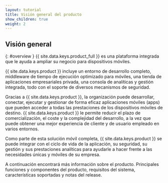 ```yaml
---
layout: tutorial
title: Visión general del producto
show_children: true
weight: 2
---
```

<!-- NLS_CHARSET=UTF-8 -->
## Visión general
{: #overview }
{{ site.data.keys.product_full }} es una plataforma integrada que le ayuda a ampliar su negocio para dispositivos móviles.


{{ site.data.keys.product }} incluye un entorno de desarrollo completo, middleware de tiempo de ejecución optimizado para móviles, una tienda de aplicaciones empresariales privada, una consola de analíticas y gestión integrada, todo con el soporte de diversos mecanismos de seguridad.


Gracias a {{ site.data.keys.product }}, la organización puede desarrollar, conectar, ejecutar y gestionar de forma eficaz aplicaciones móviles (apps) que pueden acceder a todas las prestaciones de los dispositivos móviles de destino.
{{ site.data.keys.product }} le permite reducir el plazo de comercialización, el coste y la complejidad del desarrollo, a la vez que puede obtener una mejor experiencia de cliente y de usuario empleado en varios entornos.


Como parte de esta solución móvil completa, {{ site.data.keys.product }} se puede integrar con el ciclo de vida de la aplicación, su seguridad, su gestión y sus prestaciones analíticas para ayudarle a hacer frente a las necesidades únicas y móviles de su empresa.


A continuación encontrará más información sobre el producto.
Principales funciones y componentes del producto, requisitos del sistema, características soportadas y notas del release.


